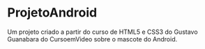 # ProjetoAndroid

Um projeto criado a partir do curso de HTML5 e CSS3 do Gustavo Guanabara do CursoemVideo sobre o mascote do Android.
